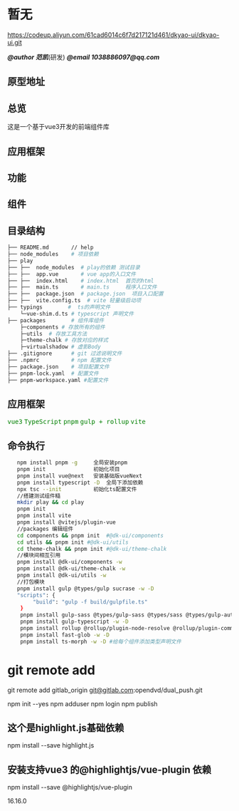 # 暂无
https://codeup.aliyun.com/61cad6014c6f7d217121d461/dkyao-ui/dkyao-ui.git

___@author 范凯___(研发)
___@email  1038886097@qq.com___

## 原型地址

## 总览

这是一个基于vue3开发的前端组件库

## 应用框架

## 功能

## 组件

## 目录结构

```bash
├── README.md       // help
├── node_modules    # 项目依赖
├── play
├── ├──  node_modules  # play的依赖 测试目录
├── ├──  app.vue       # vue app的入口文件
├── ├──  index.html    # index.html  首页的html
├── ├──  main.ts       # main.ts     程序入口文件
├── ├──  package.json  # package.json  项目入口配置
├── ├──  vite.config.ts  # vite 轻量级启动项
├── typings        #  ts的声明文件
    └─vue-shim.d.ts # typescript 声明文件
├── packages        # 组件库组件
    ├─components # 存放所有的组件
    ├─utils  # 存放工具方法
    ├─theme-chalk # 存放对应的样式
    ├─virtualshadow # 虚影Body
├── .gitignore      # git 过滤说明文件
├── .npmrc          # npm 配置文件
├── package.json    # 项目配置文件
├── pnpm-lock.yaml  # 配置文件
├── pnpm-workspace.yaml #配置文件
```

## 应用框架

<kbd style='color:green'>vue3</kbd>
<kbd style='color:green'>TypeScript</kbd>
<kbd style='color:green'>pnpm</kbd>
<kbd style='color:green'>gulp + rollup</kbd>
<kbd style='color:green'>vite</kbd>

## 命令执行

```bash
   npm install pnpm -g     全局安装pnpm
   pnpm init               初始化项目
   pnpm install vue@next   安装基础版vueNext
   pnpm install typescript -D  全局下添加依赖
   npx tsc --init          初始化ts配置文件
   //搭建测试组件糙
   mkdir play && cd play
   pnpm init
   pnpm install vite
   pnpm install @vitejs/plugin-vue
   //packages 编辑组件
   cd components && pnpm init  #@dk-ui/components
   cd utils && pnpm init #@dk-ui/utils
   cd theme-chalk && pnpm init #@dk-ui/theme-chalk
   //模块间相互引用
   pnpm install @dk-ui/components -w
   pnpm install @dk-ui/theme-chalk -w
   pnpm install @dk-ui/utils -w
   //打包模块
   pnpm install gulp @types/gulp sucrase -w -D
   "scripts": {
        "build": "gulp -f build/gulpfile.ts"
    }
    pnpm install gulp-sass @types/gulp-sass @types/sass @types/gulp-autoprefixer gulp-autoprefixer @types/gulp-clean-css gulp-clean-css sass -D -w
    pnpm install gulp-typescript -w -D
    pnpm install rollup @rollup/plugin-node-resolve @rollup/plugin-commonjs rollup-plugin-typescript2 rollup-plugin-vue -D -w
    pnpm install fast-glob -w -D
    pnpm install ts-morph -w -D #给每个组件添加类型声明文件
```

# git remote add <name> <git-url>
git remote add gitlab_origin git@gitlab.com:opendvd/dual_push.git

npm init --yes
npm adduser
npm login
npm publish

## 这个是highlight.js基础依赖
npm install --save highlight.js
## 安装支持vue3 的@highlightjs/vue-plugin 依赖
npm install --save @highlightjs/vue-plugin

16.16.0